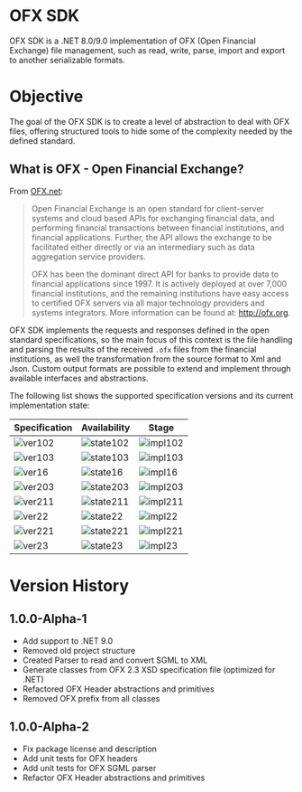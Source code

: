 # OFX SDK
OFX SDK is a .NET 8.0/9.0 implementation of OFX (Open Financial Exchange) file management, such as read, write, parse, import and export to another serializable formats.

# Objective
The goal of the OFX SDK is to create a level of abstraction to deal with OFX files, offering structured tools to hide some of the complexity needed by the defined standard.


## What is OFX - Open Financial Exchange?

From [OFX.net](https://www.ofx.net/):

> Open Financial Exchange is an open standard for client-server systems and cloud based APIs for exchanging financial data, and performing financial transactions between financial institutions, and financial applications. Further, the API allows the exchange to be facilitated either directly or via an intermediary such as data aggregation service providers.
> 
> OFX has been the dominant direct API for banks to provide data to financial applications since 1997. It is actively deployed at over 7,000 financial institutions, and the remaining institutions have easy access to certified OFX servers via all major technology providers and systems integrators. More information can be found at: http://ofx.org.

OFX SDK implements the requests and responses defined in the open standard specifications, so the main focus of this context is the file handling and parsing the results of the received <code>.ofx</code> files from the financial institutions, as well the transformation from the source format to Xml and Json. Custom output formats are possible to extend and implement through available interfaces and abstractions.

The following list shows the supported specification versions and its current implementation state:

| Specification | Availability | Stage |
| --- | --- | --- |
| ![ver102](https://img.shields.io/badge/version-1.0.2-sucess) | ![state102](https://img.shields.io/badge/state-supported-sucess) | ![impl102](https://img.shields.io/badge/development-in%20progress-sucess) |
| ![ver103](https://img.shields.io/badge/version-1.0.3-inactive) | ![state103](https://img.shields.io/badge/state-not%20yet%20supported-inactive) | ![impl103](https://img.shields.io/badge/development-not%20yet%20implemented-inactive) |
| ![ver16](https://img.shields.io/badge/version-1.6-inactive) | ![state16](https://img.shields.io/badge/state-not%20yet%20supported-inactive) | ![impl16](https://img.shields.io/badge/development-not%20yet%20implemented-inactive) |
| ![ver203](https://img.shields.io/badge/version-2.0.3-inactive) | ![state203](https://img.shields.io/badge/state-not%20yet%20supported-inactive) | ![impl203](https://img.shields.io/badge/development-not%20yet%20implemented-inactive) |
| ![ver211](https://img.shields.io/badge/version-2.1.1-inactive) | ![state211](https://img.shields.io/badge/state-not%20yet%20supported-inactive) | ![impl211](https://img.shields.io/badge/development-not%20yet%20implemented-inactive) |
| ![ver22](https://img.shields.io/badge/version-2.2-inactive) | ![state22](https://img.shields.io/badge/state-not%20yet%20supported-inactive) | ![impl22](https://img.shields.io/badge/development-not%20yet%20implemented-inactive) |
| ![ver221](https://img.shields.io/badge/version-2.2.1-inactive) | ![state221](https://img.shields.io/badge/state-not%20yet%20supported-inactive) | ![impl221](https://img.shields.io/badge/development-not%20yet%20implemented-inactive) |
| ![ver23](https://img.shields.io/badge/version-2.3-inactive) | ![state23](https://img.shields.io/badge/state-not%20yet%20supported-inactive) | ![impl23](https://img.shields.io/badge/development-not%20yet%20implemented-inactive) |

# Version History

## 1.0.0-Alpha-1
- Add support to .NET 9.0
- Removed old project structure
- Created Parser to read and convert SGML to XML
- Generate classes from OFX 2.3 XSD specification file (optimized for .NET)
- Refactored OFX Header abstractions and primitives
- Removed OFX prefix from all classes

## 1.0.0-Alpha-2
- Fix package license and description
- Add unit tests for OFX headers
- Add unit tests for OFX SGML parser
- Refactor OFX Header abstractions and primitives

